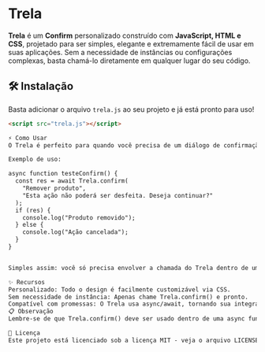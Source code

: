 # Trela

**Trela** é um **Confirm** personalizado construído com **JavaScript, HTML e CSS**, projetado para ser simples, elegante e extremamente fácil de usar em suas aplicações. Sem a necessidade de instâncias ou configurações complexas, basta chamá-lo diretamente em qualquer lugar do seu código.

## 🛠️ Instalação

Basta adicionar o arquivo `trela.js` ao seu projeto e já está pronto para uso!

```html
<script src="trela.js"></script>

⚡ Como Usar
O Trela é perfeito para quando você precisa de um diálogo de confirmação rápido e prático. Ele funciona de forma assíncrona e retorna true ou false com base na escolha do usuário. Ideal para fluxos que exigem a confirmação antes de prosseguir.

Exemplo de uso:

async function testeConfirm() {
  const res = await Trela.confirm(
    "Remover produto", 
    "Esta ação não poderá ser desfeita. Deseja continuar?"
  );
  if (res) {
    console.log("Produto removido");
  } else {
    console.log("Ação cancelada");
  }
}


Simples assim: você só precisa envolver a chamada do Trela dentro de uma função async e aguardar o retorno da escolha do usuário (true para continuar ou false para cancelar).

✨ Recursos
Personalizado: Todo o design é facilmente customizável via CSS.
Sem necessidade de instância: Apenas chame Trela.confirm() e pronto.
Compatível com promessas: O Trela usa async/await, tornando sua integração super fluida com fluxos assíncronos.
📋 Observação
Lembre-se de que Trela.confirm() deve ser usado dentro de uma async function, pois ele depende de uma resposta assíncrona do usuário.

📄 Licença
Este projeto está licenciado sob a licença MIT - veja o arquivo LICENSE para mais detalhes.

